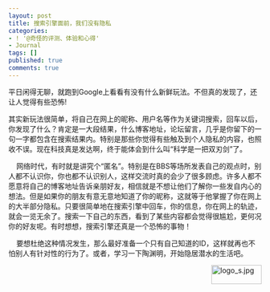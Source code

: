 ```yaml
---
layout: post
title: 搜索引擎面前，我们没有隐私
categories:
- ! '@奇怪的评测、体验和心得'
- Journal
tags: []
published: true
comments: true
---
```

<p><p>平日闲得无聊，就跑到Google上看看有没有什么新鲜玩法。不但真的发现了，还让人觉得有些恐怖!</p><p>其实新玩法很简单，将自己在网上的昵称、用户名等作为关键词搜索，回车以后，你发现了什么？肯定是一大段结果，什么博客地址，论坛留言，几乎是你留下的一句一字都包含在搜索结果内。特别是那些你觉得有些触及到个人隐私的内容，也照收不误。现在科技真是发达啊，终于能体会到什么叫&ldquo;科学是一把双刃剑&rdquo;了。 </p><p>&nbsp;&nbsp;&nbsp; 网络时代，有时就是讲究个&ldquo;匿名&rdquo;。特别是在BBS等场所发表自己的观点时，别人都不认识你，你也都不认识别人，这样交流时真的会少了很多顾虑。许多人都不愿意将自己的博客地址告诉亲朋好友，相信就是不想让他们了解你一些发自内心的想法。但是如果你的朋友有意无意地知道了你的昵称，这就等于他掌握了你在网上的大半部分隐私。只要很简单地在搜索引擎中回车，你的信息，你在网上的轨迹，就会一览无余了。搜索一下自己的东西，看到了某些内容都会觉得很尴尬，更何况你的好友呢。有时想想，搜索引擎还真是一个恐怖的事物！</p><p>&nbsp;&nbsp;&nbsp; 要想杜绝这种情况发生，那么最好准备一个只有自己知道的ID，这样就再也不怕别人有针对性的行为了。或者，学习一下陶渊明，开始隐居潜水的生活吧。</p><p><img class="post" src="http://www.acesolo.cn/wp-content/images/logo_s.jpg" border="0" alt="logo_s.jpg" title="logo_s.jpg" hspace="0" vspace="0" width="100" height="38" align="right" />&nbsp;</p></p>
